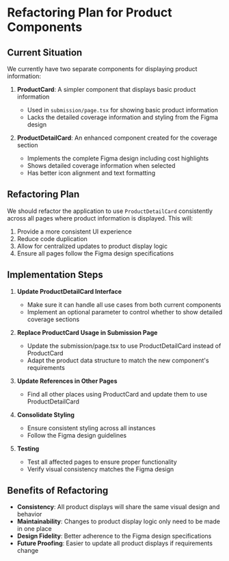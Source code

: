 # Refactoring Plan for Product Components

## Current Situation

We currently have two separate components for displaying product information:

1. **ProductCard**: A simpler component that displays basic product information
   - Used in `submission/page.tsx` for showing basic product information 
   - Lacks the detailed coverage information and styling from the Figma design

2. **ProductDetailCard**: An enhanced component created for the coverage section
   - Implements the complete Figma design including cost highlights
   - Shows detailed coverage information when selected
   - Has better icon alignment and text formatting

## Refactoring Plan

We should refactor the application to use `ProductDetailCard` consistently across all pages where product information is displayed. This will:

1. Provide a more consistent UI experience
2. Reduce code duplication
3. Allow for centralized updates to product display logic
4. Ensure all pages follow the Figma design specifications

## Implementation Steps

1. **Update ProductDetailCard Interface**
   - Make sure it can handle all use cases from both current components
   - Implement an optional parameter to control whether to show detailed coverage sections

2. **Replace ProductCard Usage in Submission Page**
   - Update the submission/page.tsx to use ProductDetailCard instead of ProductCard
   - Adapt the product data structure to match the new component's requirements

3. **Update References in Other Pages**
   - Find all other places using ProductCard and update them to use ProductDetailCard

4. **Consolidate Styling**
   - Ensure consistent styling across all instances
   - Follow the Figma design guidelines

5. **Testing**
   - Test all affected pages to ensure proper functionality
   - Verify visual consistency matches the Figma design

## Benefits of Refactoring

- **Consistency**: All product displays will share the same visual design and behavior
- **Maintainability**: Changes to product display logic only need to be made in one place
- **Design Fidelity**: Better adherence to the Figma design specifications
- **Future Proofing**: Easier to update all product displays if requirements change
